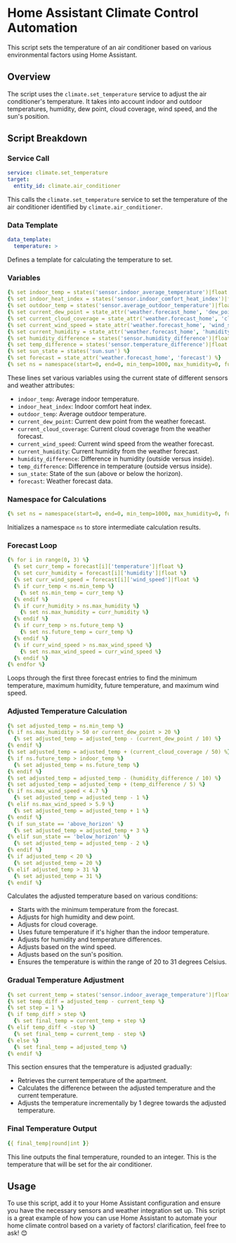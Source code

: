 # Home Assistant Climate Control Automation

This script sets the temperature of an air conditioner based on various environmental factors using Home Assistant.

## Overview

The script uses the `climate.set_temperature` service to adjust the air conditioner's temperature. It takes into account indoor and outdoor temperatures, humidity, dew point, cloud coverage, wind speed, and the sun's position.

## Script Breakdown

### Service Call

```yaml
service: climate.set_temperature
target:
  entity_id: climate.air_conditioner
```

This calls the `climate.set_temperature` service to set the temperature of the air conditioner identified by `climate.air_conditioner`.

### Data Template

```yaml
data_template:
  temperature: >
```

Defines a template for calculating the temperature to set.

### Variables

```yaml
{% set indoor_temp = states('sensor.indoor_average_temperature')|float %}
{% set indoor_heat_index = states('sensor.indoor_comfort_heat_index')|float %}
{% set outdoor_temp = states('sensor.average_outdoor_temperature')|float %}
{% set current_dew_point = state_attr('weather.forecast_home', 'dew_point')|float %}
{% set current_cloud_coverage = state_attr('weather.forecast_home', 'cloud_coverage')|float %}
{% set current_wind_speed = state_attr('weather.forecast_home', 'wind_speed')|float %}
{% set current_humidity = state_attr('weather.forecast_home', 'humidity')|float %}
{% set humidity_difference = states('sensor.humidity_difference')|float %}
{% set temp_difference = states('sensor.temperature_difference')|float %}
{% set sun_state = states('sun.sun') %}
{% set forecast = state_attr('weather.forecast_home', 'forecast') %}
{% set ns = namespace(start=0, end=0, min_temp=1000, max_humidity=0, future_temp=0, max_wind_speed=0) %}
```

These lines set various variables using the current state of different sensors and weather attributes:
- `indoor_temp`: Average indoor temperature.
- `indoor_heat_index`: Indoor comfort heat index.
- `outdoor_temp`: Average outdoor temperature.
- `current_dew_point`: Current dew point from the weather forecast.
- `current_cloud_coverage`: Current cloud coverage from the weather forecast.
- `current_wind_speed`: Current wind speed from the weather forecast.
- `current_humidity`: Current humidity from the weather forecast.
- `humidity_difference`: Difference in humidity (outside versus inside).
- `temp_difference`: Difference in temperature (outside versus inside).
- `sun_state`: State of the sun (above or below the horizon).
- `forecast`: Weather forecast data.

### Namespace for Calculations

```yaml
{% set ns = namespace(start=0, end=0, min_temp=1000, max_humidity=0, future_temp=0, max_wind_speed=0) %}
```

Initializes a namespace `ns` to store intermediate calculation results.

### Forecast Loop

```yaml
{% for i in range(0, 3) %}
  {% set curr_temp = forecast[i]['temperature']|float %}
  {% set curr_humidity = forecast[i]['humidity']|float %}
  {% set curr_wind_speed = forecast[i]['wind_speed']|float %}
  {% if curr_temp < ns.min_temp %}
    {% set ns.min_temp = curr_temp %}
  {% endif %}
  {% if curr_humidity > ns.max_humidity %}
    {% set ns.max_humidity = curr_humidity %}
  {% endif %}
  {% if curr_temp > ns.future_temp %}
    {% set ns.future_temp = curr_temp %}
  {% endif %}
  {% if curr_wind_speed > ns.max_wind_speed %}
    {% set ns.max_wind_speed = curr_wind_speed %}
  {% endif %}
{% endfor %}
```

Loops through the first three forecast entries to find the minimum temperature, maximum humidity, future temperature, and maximum wind speed.

### Adjusted Temperature Calculation

```yaml
{% set adjusted_temp = ns.min_temp %}
{% if ns.max_humidity > 50 or current_dew_point > 20 %}
  {% set adjusted_temp = adjusted_temp - (current_dew_point / 10) %}
{% endif %}
{% set adjusted_temp = adjusted_temp + (current_cloud_coverage / 50) %}
{% if ns.future_temp > indoor_temp %}
  {% set adjusted_temp = ns.future_temp %}
{% endif %}
{% set adjusted_temp = adjusted_temp - (humidity_difference / 10) %}
{% set adjusted_temp = adjusted_temp + (temp_difference / 5) %}
{% if ns.max_wind_speed < 4.7 %}
  {% set adjusted_temp = adjusted_temp - 1 %}
{% elif ns.max_wind_speed > 5.9 %}
  {% set adjusted_temp = adjusted_temp + 1 %}
{% endif %}
{% if sun_state == 'above_horizon' %}
  {% set adjusted_temp = adjusted_temp + 3 %}
{% elif sun_state == 'below_horizon' %}
  {% set adjusted_temp = adjusted_temp - 2 %}
{% endif %}
{% if adjusted_temp < 20 %}
  {% set adjusted_temp = 20 %}
{% elif adjusted_temp > 31 %}
  {% set adjusted_temp = 31 %}
{% endif %}
```

Calculates the adjusted temperature based on various conditions:
- Starts with the minimum temperature from the forecast.
- Adjusts for high humidity and dew point.
- Adjusts for cloud coverage.
- Uses future temperature if it's higher than the indoor temperature.
- Adjusts for humidity and temperature differences.
- Adjusts based on the wind speed.
- Adjusts based on the sun's position.
- Ensures the temperature is within the range of 20 to 31 degrees Celsius.

### Gradual Temperature Adjustment

```yaml
{% set current_temp = states('sensor.indoor_average_temperature')|float %}
{% set temp_diff = adjusted_temp - current_temp %}
{% set step = 1 %}
{% if temp_diff > step %}
  {% set final_temp = current_temp + step %}
{% elif temp_diff < -step %}
  {% set final_temp = current_temp - step %}
{% else %}
  {% set final_temp = adjusted_temp %}
{% endif %}
```

This section ensures that the temperature is adjusted gradually:
- Retrieves the current temperature of the apartment.
- Calculates the difference between the adjusted temperature and the current temperature.
- Adjusts the temperature incrementally by 1 degree towards the adjusted temperature.

### Final Temperature Output

```yaml
{{ final_temp|round|int }}
```

This line outputs the final temperature, rounded to an integer. This is the temperature that will be set for the air conditioner.

## Usage

To use this script, add it to your Home Assistant configuration and ensure you have the necessary sensors and weather integration set up. This script is a great example of how you can use Home Assistant to automate your home climate control based on a variety of factors!
clarification, feel free to ask! 😊
